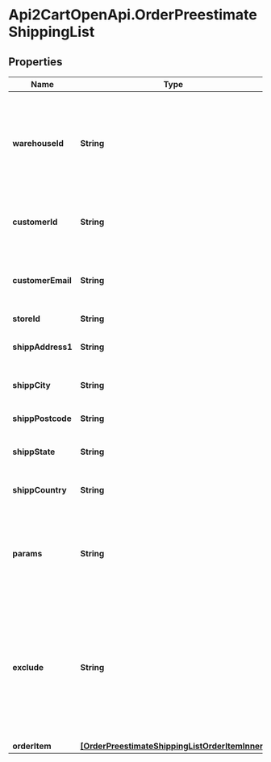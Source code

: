 # Api2CartOpenApi.OrderPreestimateShippingList

## Properties

Name | Type | Description | Notes
------------ | ------------- | ------------- | -------------
**warehouseId** | **String** | This parameter is used for selecting a warehouse where you need to set/modify a product quantity. | [optional] 
**customerId** | **String** | Retrieves orders specified by customer id | [optional] 
**customerEmail** | **String** | Retrieves orders specified by customer email | [optional] 
**storeId** | **String** | Store Id | [optional] 
**shippAddress1** | **String** | Specifies first shipping address | [optional] 
**shippCity** | **String** | Specifies shipping city | [optional] 
**shippPostcode** | **String** | Specifies shipping postcode | [optional] 
**shippState** | **String** | Specifies shipping state code | [optional] 
**shippCountry** | **String** | Specifies shipping country code | 
**params** | **String** | Set this parameter in order to choose which entity fields you want to retrieve | [optional] [default to &#39;force_all&#39;]
**exclude** | **String** | Set this parameter in order to choose which entity fields you want to ignore. Works only if parameter &#x60;params&#x60; equal force_all | [optional] 
**orderItem** | [**[OrderPreestimateShippingListOrderItemInner]**](OrderPreestimateShippingListOrderItemInner.md) |  | 



